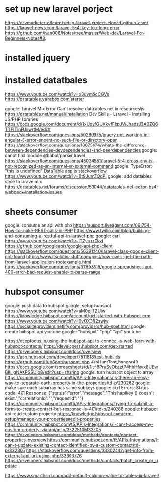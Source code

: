 # set up new laravel porject
https://devmarketer.io/learn/setup-laravel-project-cloned-github-com/
https://laravel-news.com/laravel-5-4-key-too-long-error
https://github.com/ivan006/Notes/tree/master/Web-dev/Laravel-For-Beginners-Notes#3.

# installed jquery
# installed datatbales
https://www.youtube.com/watch?v=o3uvmScCGVs
https://datatables.yajrabox.com/starter
<!-- https://stackoverflow.com/questions/32573924/composer-hanging-while-updating-dependencies
https://stackoverflow.com/questions/53076604/laravel-5-7-laravel-datatable-is-not-installing-with-composer -->
google: Laravel Mix Error Can't resolve datatables.net in resources\js
https://datatables.net/manual/installation
Dev Skills - Laravel - Installing JS/PHP libraries https://docs.google.com/document/d/1xUdyfGUXkvfFbpJWJhadzJ3A0ZQ6TTFITinFUiiwrtM/edit#
https://stackoverflow.com/questions/50280975/jquery-not-working-in-angular-6-error-enoent-no-such-file-or-directory-open
https://stackoverflow.com/questions/18875674/whats-the-difference-between-dependencies-devdependencies-and-peerdependencies
google: canot find module @babal/parser lravel
https://stackoverflow.com/questions/45034581/laravel-5-4-cross-env-is-not-recognized-as-an-internal-or-external-command
google: TypeError: "this is undefined" DataTable app.js stackoverflow
https://www.youtube.com/watch?v=Bt9JumZQdPI
google: add dattables style to larave mix
https://datatables.net/forums/discussion/53044/datatables-net-editor-bs4-webpack-installation-issues

# sheets consumer
google: consume an api with php
https://support.liveagent.com/061754-How-to-make-REST-calls-in-PHP
https://www.twilio.com/blog/building-and-consuming-a-restful-api-in-laravel-php
google: curl
https://www.youtube.com/watch?v=iTZyuszEkxI
https://github.com/googleapis/google-api-php-client
https://stackoverflow.com/questions/56391240/laravel-class-google-client-not-found
https://www.itsolutionstuff.com/post/how-can-i-get-the-path-from-laravel-application-rootexample.html
https://stackoverflow.com/questions/37893515/google-spreadsheet-api-400-error-bad-request-unable-to-parse-range

# hubspot consumer
google: push data to hubspot
google: setup hubspot
https://www.youtube.com/watch?v=aM0pjIFZUiw
https://knowledge.hubspot.com/account/get-started-with-hubspot-crm
https://www.youtube.com/watch?v=0vOX3N2swjw
https://socialiteproviders.netlify.com/providers/hub-spot.html
google: create hubspot api youtube
google: "hubspot" "php" "api" youtube

https://deepfocus.in/using-the-hubspot-api-to-connect-a-web-form-with-hubspot-contacts/
https://developers.hubspot.com/get-started
https://developers.hubspot.com/docs/overview
https://app.hubspot.com/developer/7511818/test-hub-ids
https://github.com/HubSpot/hubspot-php
JobHuntTest_hangar49 https://docs.google.com/spreadsheets/d/1itH8PruSyObaztP4hhHfavx8UEwBIII_gNAKPSSUib8/edit?usp=sharing
google: turn hubspot object to array
https://community.hubspot.com/t5/APIs-Integrations/Is-there-an-easy-way-to-separate-each-property-in-the-properties/td-p/230262
google: make sure each subarray has same subkeys
google: curl Errors: Status code: 401 Response: {"status":"error","message":"This hapikey () doesn't exist.","correlationId":"","requestId":""}
https://community.hubspot.com/t5/APIs-Integrations/Trying-to-submit-a-form-to-create-contact-but-response-is-401/td-p/240288
google: hubspot api read custom property
https://knowledge.hubspot.com/crm-setup/manage-your-properties#edit-properties
https://community.hubspot.com/t5/APIs-Integrations/i-can-t-access-my-custom-property-via-api/m-p/332251#M32205
https://developers.hubspot.com/docs/methods/contacts/contact-properties-overview
https://community.hubspot.com/t5/APIs-Integrations/I-can-t-update-existing-contact-identified-by-a-custom-contact/td-p/332305
https://stackoverflow.com/questions/33302442/get-info-from-external-api-url-using-php/33303776
https://developers.hubspot.com/docs/methods/contacts/batch_create_or_update
<!-- "localdb_id",

"name",
"email",
"phone number",
"lead status",
"create dat (gmt+1)",

"contact owner",
"last activity date (gmt+1)",
"associated company" -->
https://www.smartherd.com/add-default-column-value-to-tables-in-laravel/

